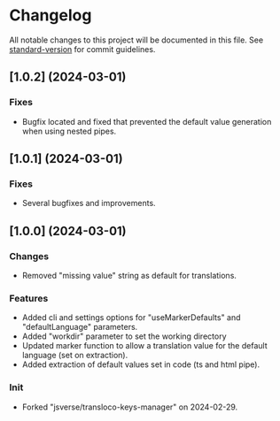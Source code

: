 # Changelog

All notable changes to this project will be documented in this file. See [standard-version](https://github.com/conventional-changelog/standard-version) for commit guidelines.

## [1.0.2] (2024-03-01)

### Fixes
* Bugfix located and fixed that prevented the default value generation when using nested pipes. 

## [1.0.1] (2024-03-01)

### Fixes
* Several bugfixes and improvements. 

## [1.0.0] (2024-03-01)

### Changes 
* Removed "missing value" string as default for translations. 

### Features 
* Added cli and settings options for "useMarkerDefaults" and "defaultLanguage" parameters.
* Added "workdir" parameter to set the working directory
* Updated marker function to allow a translation value for the default language (set on extraction).
* Added extraction of default values set in code (ts and html pipe). 
 
### Init
* Forked "jsverse/transloco-keys-manager" on 2024-02-29.